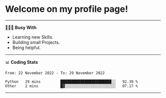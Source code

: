 # Welcome on my profile page!
<!-- print(("dralla"[::-1]+"s").capitalize()) -->

---
👨🏻‍💻 **Busy With**
* Learning new Skills.
* Building small Projects.
* Being helpful.

---
📊 **Coding Stats**
<!--START_SECTION:waka-->

```text
From: 22 November 2022 - To: 29 November 2022

Python   29 mins         ███████████████████████░░   92.39 %
Other    2 mins          █▓░░░░░░░░░░░░░░░░░░░░░░░   07.17 %
```

<!--END_SECTION:waka-->
---
